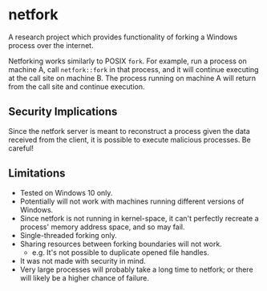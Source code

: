 # netfork

A research project which provides functionality of forking a Windows process over the internet.

Netforking works similarly to POSIX `fork`. For example, run a process on machine A, call `netfork::fork` in that process, and it will continue executing at the call site on machine B. The process running on machine A will return from the call site and continue execution.

## Security Implications

Since the netfork server is meant to reconstruct a process given the data received from the client, it is possible to execute malicious processes. Be careful!

## Limitations

* Tested on Windows 10 only.
* Potentially will not work with machines running different versions of Windows.
* Since netfork is not running in kernel-space, it can't perfectly recreate a process' memory address space, and so may fail.
* Single-threaded forking only.
* Sharing resources between forking boundaries will not work.
    * e.g. It's not possible to duplicate opened file handles.
* It was not made with security in mind.
* Very large processes will probably take a long time to netfork; or there will likely be a higher chance of failure.
